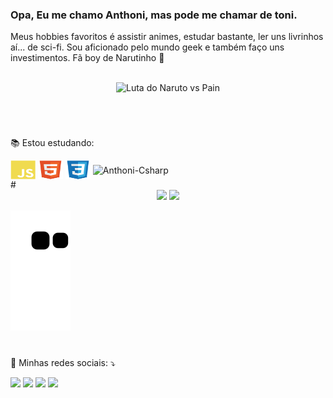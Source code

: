 ### Opa, Eu me chamo Anthoni, mas pode me chamar de toni.
<p>Meus hobbies favoritos é assistir animes, estudar bastante, ler uns livrinhos aí... de sci-fi. Sou aficionado pelo mundo geek e também faço uns investimentos. Fã boy de Narutinho 🥰</p>

<br>

<div align="center">
  <img alt="Luta do Naruto vs Pain" height="400" width="800" src="https://c.tenor.com/sUQppDbb5_QAAAAC/pain-naruto.gif">
<!--   <img alt="Luta do Naruto vs Pain" height="450" width="800" src="https://giffiles.alphacoders.com/141/141808.gif"> -->
</div>

#
<!-- ### -->
<!-- <div style="display: inline_block">
 <p><g-emoji class="g-emoji" alias="seedling" fallback-src="https://github.githubassets.com/images/icons/emoji/unicode/1f331.png">📌</g-emoji> Tenho experiência em:</p>
 
  <img align="center" alt="Anthoni-Js" height="30" width="40" src="https://raw.githubusercontent.com/devicons/devicon/master/icons/javascript/javascript-plain.svg">
  <img align="center" alt="Anthoni-Ts" height="30" width="40" src="https://raw.githubusercontent.com/devicons/devicon/master/icons/typescript/typescript-plain.svg">
  <img align="center" alt="Anthoni-React" height="30" width="40" src="https://raw.githubusercontent.com/devicons/devicon/master/icons/react/react-original.svg">
  <img align="center" alt="Anthoni-HTML" height="30" width="40" src="https://raw.githubusercontent.com/devicons/devicon/master/icons/html5/html5-original.svg">
  <img align="center" alt="Anthoni-CSS" height="30" width="40" src="https://raw.githubusercontent.com/devicons/devicon/master/icons/css3/css3-original.svg">
  <img align="center" alt="Anthoni-Python" height="30" width="40" src="https://raw.githubusercontent.com/devicons/devicon/master/icons/python/python-original.svg">
  <img align="center" alt="Anthoni-Csharp" height="30" width="40" src="https://raw.githubusercontent.com/devicons/devicon/master/icons/csharp/csharp-original.svg">
</div> -->

<!-- <br> -->

<div style="display: inline_block"><br>
  <p><g-emoji class="g-emoji" alias="seedling" fallback-src="https://github.githubassets.com/images/icons/emoji/unicode/1f331.png">📚</g-emoji> Estou estudando:</p>
       <img align="center" alt="Anthoni-Js" height="30" width="40" src="https://raw.githubusercontent.com/devicons/devicon/master/icons/javascript/javascript-plain.svg">
<!--   <img align="center" alt="Anthoni-Ts" height="30" width="40" src="https://raw.githubusercontent.com/devicons/devicon/master/icons/typescript/typescript-plain.svg"> -->
<!--   <img align="center" alt="Anthoni-React" height="30" width="40" src="https://raw.githubusercontent.com/devicons/devicon/master/icons/react/react-original.svg"> -->
       <img align="center" alt="Anthoni-HTML" height="30" width="40" src="https://raw.githubusercontent.com/devicons/devicon/master/icons/html5/html5-original.svg">
       <img align="center" alt="Anthoni-CSS" height="30" width="40" src="https://raw.githubusercontent.com/devicons/devicon/master/icons/css3/css3-original.svg">
<!--   <img align="center" alt="Anthoni-Python" height="30" width="40" src="https://raw.githubusercontent.com/devicons/devicon/master/icons/python/python-original.svg"> -->
<!--   <img align="center" alt="Anthoni-Csharp" height="30" width="40" src="https://raw.githubusercontent.com/devicons/devicon/master/icons/csharp/csharp-original.svg"> --> 
    <img align="center" alt="Anthoni-Csharp" height="30" width="40" src="https://camo.githubusercontent.com/587d0f411b348ee05a53c7685b59142e0705ff8d06181d09008438c1a92f1a96/68747470733a2f2f7261776769742e636f6d2f736173732f736173732d736974652f6d61696e2f736f757263652f6173736574732f696d672f6c6f676f732f6c6f676f2e737667"> 
</div>
# 
 
 <br>
 
 <div align="center">
    <a href="https://github.com/anthonibs"></a>
    <img height="150em" src="https://github-readme-stats.vercel.app/api?username=anthonibs&show_icons=true&theme=vue-dark&include_all_commits=true&count_private=true"/>
    <img height="150em" src="https://github-readme-stats.vercel.app/api/top-langs/?username=anthonibs&layout=compact&langs_count=7&theme=vue-dark"/>
 </div>

 <div>
   
  ![Snake animation](https://github.com/anthonibs/anthonibs/blob/output/github-contribution-grid-snake.svg)
   
 </div>
 
 #
 
 <div>

   <p>
     <g-emoji class="g-emoji" alias="calling" fallback-src="https://github.githubassets.com/images/icons/emoji/unicode/1f4f2.png">📲</g-emoji> Minhas redes sociais: <g-emoji class="g-emoji" alias="arrow_heading_down" fallback-src="https://github.githubassets.com/images/icons/emoji/unicode/2935.png">⤵️
     </g-emoji>
   </p>
 
   <a href="https://www.linkedin.com/in/anthoni-broering-dos-santos-483774119/" target="_blank"><img src="https://img.shields.io/badge/LinkedIn-0077B5?style=for-the-badge&logo=linkedin&logoColor=white"></a>
    <a href="https://codepen.io/anthonibs" target="_blank"><img src="https://i.postimg.cc/pTTSXhTx/Sem-t-tulo-1-Prancheta-1.jpg"></a>
   <a href="https://www.instagram.com/anthoni.bs/?hl=pt-br" target="_blank"><img src="https://img.shields.io/badge/Instagram-E4405F?style=for-the-badge&logo=instagram&logoColor=white"></a>
   <a href="https://twitter.com/Anthonibs" target="_blank"><img src="https://img.shields.io/badge/Twitter-1DA1F2?style=for-the-badge&logo=twitter&logoColor=white"></a>
  
 </div>

